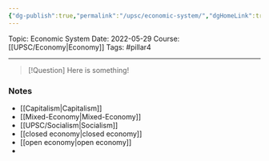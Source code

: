 ```yaml
---
{"dg-publish":true,"permalink":"/upsc/economic-system/","dgHomeLink":true,"dgPassFrontmatter":false}
---
```


Topic: Economic System
Date: 2022-05-29
Course: [[UPSC/Economy|Economy]]
Tags: #pillar4 

---

> [!Question]
> Here is something! 


### Notes
- [[Capitalism|Capitalism]]
- [[Mixed-Economy|Mixed-Economy]]
- [[UPSC/Socialism|Socialism]]
- [[closed economy|closed economy]]
- [[open economy|open economy]]
- 

